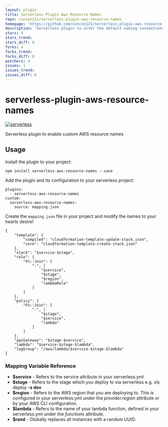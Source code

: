 ```yaml
---
layout: plugin
title: Serverless Plugin Aws Resource Names
repo: concon121/serverless-plugin-aws-resource-names
homepage: 'https://github.com/concon121/serverless-plugin-aws-resource-names'
description: 'Serverless plugin to alter the default naming conventions for sls resources via a simple mapping file.'
stars: 4
stars_trend: 
stars_diff: 0
forks: 4
forks_trend: 
forks_diff: 0
watchers: 4
issues: 1
issues_trend: 
issues_diff: 0
---
```



# serverless-plugin-aws-resource-names

[![serverless](http://public.serverless.com/badges/v3.svg)](http://www.serverless.com)

Serverless plugin to enable custom AWS resource names

## Usage

Install the plugin to your project:

    npm install serverless-aws-resource-names --save

Add the plugin and its configuration to your serverless project:

    plugins:
      - serverless-aws-resource-names
    custom:
      serverless-aws-resource-names:
        source: mapping.json

Create the `mapping.json` file in your project and modify the names to your hearts desire!

    {
        "template": {
            "compiled": "cloudformation-template-update-stack.json",
            "core": "cloudformation-template-create-stack.json"
        },
        "stack": "$service-$stage",
        "role": {
            "Fn::Join": [
                "-", [
                    "$service",
                    "$stage",
                    "$region",
                    "lambdaRole"
                ]
            ]
        },
        "policy": {
            "Fn::Join": [
                "-", [
                    "$stage",
                    "$service",
                    "lambda"
                ]
            ]
        },
        "apiGateway": "$stage-$service",
        "lambda": "$service-$stage-$lambda",
        "logGroup": "/aws/lambda/$service-$stage-$lambda"
    }

### Mapping Variable Reference

-   **$service** - Refers to the service attribute in your serverless.yml
-   **$stage** - Refers to the stage which you deploy to via serverless e.g. sls deploy **-s dev**
-   **$region** - Refers to the AWS region that you are deploying to.  This is configured in your serverless.yml under the _provider.region_ attribute or by your AWS CLI configuration.
-   **$lambda** - Refers to the name of your lambda function, defined in your serverless.yml under the _functions_ attribute.
-   **$rand** - Globally replaces all instances with a random UUID.
